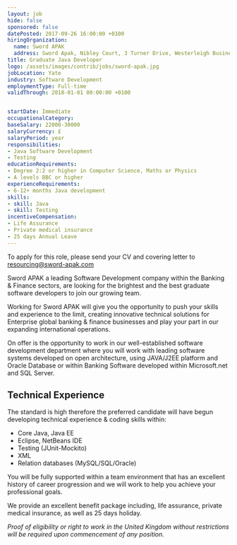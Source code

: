 ```yaml
---
layout: job
hide: false
sponsored: false
datePosted: 2017-09-26 16:00:00 +0100
hiringOrganization:
  name: Sword APAK
  address: Sword Apak, Nibley Court, 3 Turner Drive, Westerleigh Business Park, Bristol, BS37 5YX
title: Graduate Java Developer
logo: /assets/images/contrib/jobs/sword-apak.jpg
jobLocation: Yate
industry: Software Development
employmentType: Full-time
validThrough: 2018-01-01 00:00:00 +0100


startDate: Immediate
occupationalCategory:
baseSalary: 22000-30000
salaryCurrency: £
salaryPeriod: year
responsibilities:
- Java Software Development
- Testing
educationRequirements:
- Degree 2:2 or higher in Computer Science, Maths or Physics
- A levels BBC or higher
experienceRequirements:
- 6-12+ months Java development
skills:
- skill: Java
- skill: Testing
incentiveCompensation:
- Life Assurance
- Private medical insurance
- 25 days Annual Leave
---
```

To apply for this role, please send your CV and covering letter to [resourcing@sword-apak.com](mailto:resourcing@sword-apak.com)

Sword APAK a leading Software Development company within the Banking & Finance sectors, are looking for the brightest and the best graduate software developers to join our growing team.

Working for Sword APAK will give you the opportunity to push your skills and experience to the limit, creating innovative technical solutions for Enterprise global banking & finance businesses and play your part in our expanding international operations.

On offer is the opportunity to work in our well-established software development department where you will work with leading software systems developed on open architecture, using JAVA/J2EE platform and Oracle Database or within Banking Software developed within Microsoft.net and SQL Server.

## Technical Experience

The standard is high therefore the preferred candidate will have begun developing technical experience & coding skills within:

* Core Java, Java EE
* Eclipse, NetBeans IDE
* Testing (JUnit-Mockito)
* XML
* Relation databases (MySQL/SQL/Oracle)

You will be fully supported within a team environment that has an excellent history of career progression and we will work to help you achieve your professional goals.

We provide an excellent benefit package including, life assurance, private medical insurance, as well as 25 days holiday.

*Proof of eligibility or right to work in the United Kingdom without restrictions will be required upon commencement of any position.*
